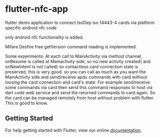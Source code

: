 # flutter-nfc-app

flutter demo application to connect IsoDep iso 14443-4 cards via platform specific android nfc code

only android nfc functionality is added. 

Mifare Desfire free getVersion command reading is implemented. 

Some experiments:
At each call to MainActivity via method channel, onResume is called at Mainactivity side, so no new activity created( and onNewIntent is not called) so contactless card connection state is preserved, this is very good. so you can call as much as you want the MainActivity side and send/receive apdu commands with card without loosing the card connection and card's state. For example send/receive some commands via card then send this command responses to host via dart code web service and send the returned commands to card again. So the card can be managed remotely from host without problem with flutter. This is good to know.

## Getting Started

For help getting started with Flutter, view our online
[documentation](https://flutter.io/).
